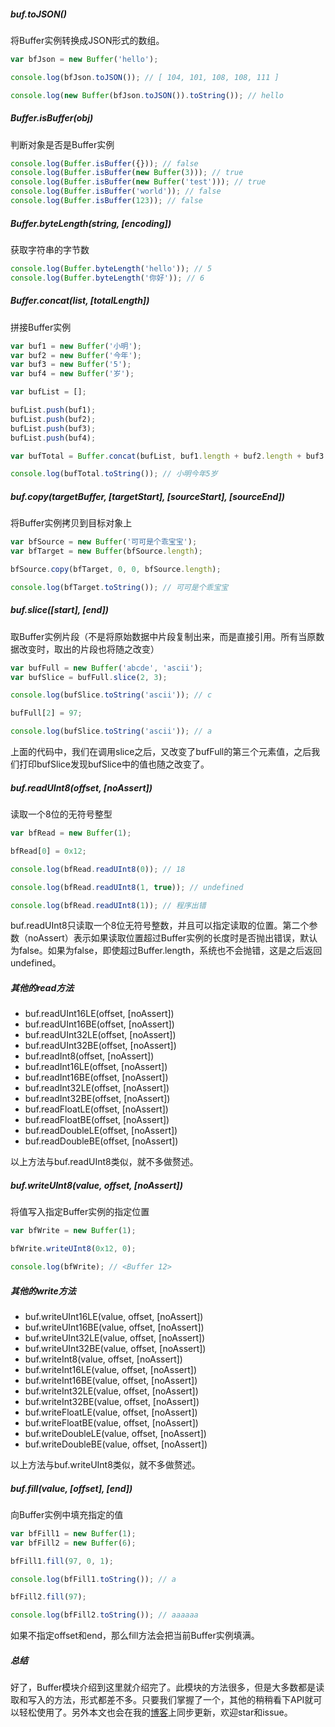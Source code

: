 ##### buf.toJSON()
将Buffer实例转换成JSON形式的数组。

```js
var bfJson = new Buffer('hello');

console.log(bfJson.toJSON()); // [ 104, 101, 108, 108, 111 ]

console.log(new Buffer(bfJson.toJSON()).toString()); // hello
```

##### Buffer.isBuffer(obj)
判断对象是否是Buffer实例

```js
console.log(Buffer.isBuffer({})); // false
console.log(Buffer.isBuffer(new Buffer(3))); // true
console.log(Buffer.isBuffer(new Buffer('test'))); // true
console.log(Buffer.isBuffer('world')); // false
console.log(Buffer.isBuffer(123)); // false
```

##### Buffer.byteLength(string, [encoding])
获取字符串的字节数

```js
console.log(Buffer.byteLength('hello')); // 5
console.log(Buffer.byteLength('你好')); // 6
```

##### Buffer.concat(list, [totalLength])
拼接Buffer实例

```js
var buf1 = new Buffer('小明');
var buf2 = new Buffer('今年');
var buf3 = new Buffer('5');
var buf4 = new Buffer('岁');

var bufList = [];

bufList.push(buf1);
bufList.push(buf2);
bufList.push(buf3);
bufList.push(buf4);

var bufTotal = Buffer.concat(bufList, buf1.length + buf2.length + buf3.length + buf4.length);

console.log(bufTotal.toString()); // 小明今年5岁
```

##### buf.copy(targetBuffer, [targetStart], [sourceStart], [sourceEnd])
将Buffer实例拷贝到目标对象上

```js
var bfSource = new Buffer('可可是个乖宝宝');
var bfTarget = new Buffer(bfSource.length);

bfSource.copy(bfTarget, 0, 0, bfSource.length);

console.log(bfTarget.toString()); // 可可是个乖宝宝
```

##### buf.slice([start], [end])
取Buffer实例片段（不是将原始数据中片段复制出来，而是直接引用。所有当原数据改变时，取出的片段也将随之改变）

```js
var bufFull = new Buffer('abcde', 'ascii');
var bufSlice = bufFull.slice(2, 3);

console.log(bufSlice.toString('ascii')); // c

bufFull[2] = 97;

console.log(bufSlice.toString('ascii')); // a
```

上面的代码中，我们在调用slice之后，又改变了bufFull的第三个元素值，之后我们打印bufSlice发现bufSlice中的值也随之改变了。

##### buf.readUInt8(offset, [noAssert])
读取一个8位的无符号整型

```js
var bfRead = new Buffer(1);

bfRead[0] = 0x12;

console.log(bfRead.readUInt8(0)); // 18

console.log(bfRead.readUInt8(1, true)); // undefined

console.log(bfRead.readUInt8(1)); // 程序出错
```

buf.readUInt8只读取一个8位无符号整数，并且可以指定读取的位置。第二个参数（noAssert）表示如果读取位置超过Buffer实例的长度时是否抛出错误，默认为false。如果为false，即使超过Buffer.length，系统也不会抛错，这是之后返回undefined。

##### 其他的read方法

+ buf.readUInt16LE(offset, [noAssert])
+ buf.readUInt16BE(offset, [noAssert])
+ buf.readUInt32LE(offset, [noAssert])
+ buf.readUInt32BE(offset, [noAssert])
+ buf.readInt8(offset, [noAssert])
+ buf.readInt16LE(offset, [noAssert])
+ buf.readInt16BE(offset, [noAssert])
+ buf.readInt32LE(offset, [noAssert])
+ buf.readInt32BE(offset, [noAssert])
+ buf.readFloatLE(offset, [noAssert])
+ buf.readFloatBE(offset, [noAssert])
+ buf.readDoubleLE(offset, [noAssert])
+ buf.readDoubleBE(offset, [noAssert])

以上方法与buf.readUInt8类似，就不多做赘述。

##### buf.writeUInt8(value, offset, [noAssert])
将值写入指定Buffer实例的指定位置

```js
var bfWrite = new Buffer(1);

bfWrite.writeUInt8(0x12, 0);

console.log(bfWrite); // <Buffer 12>
```

##### 其他的write方法

+ buf.writeUInt16LE(value, offset, [noAssert])
+ buf.writeUInt16BE(value, offset, [noAssert])
+ buf.writeUInt32LE(value, offset, [noAssert])
+ buf.writeUInt32BE(value, offset, [noAssert])
+ buf.writeInt8(value, offset, [noAssert])
+ buf.writeInt16LE(value, offset, [noAssert])
+ buf.writeInt16BE(value, offset, [noAssert])
+ buf.writeInt32LE(value, offset, [noAssert])
+ buf.writeInt32BE(value, offset, [noAssert])
+ buf.writeFloatLE(value, offset, [noAssert])
+ buf.writeFloatBE(value, offset, [noAssert])
+ buf.writeDoubleLE(value, offset, [noAssert])
+ buf.writeDoubleBE(value, offset, [noAssert])

以上方法与buf.writeUInt8类似，就不多做赘述。

##### buf.fill(value, [offset], [end])
向Buffer实例中填充指定的值

```js
var bfFill1 = new Buffer(1);
var bfFill2 = new Buffer(6);

bfFill1.fill(97, 0, 1);

console.log(bfFill1.toString()); // a

bfFill2.fill(97);

console.log(bfFill2.toString()); // aaaaaa
```

如果不指定offset和end，那么fill方法会把当前Buffer实例填满。

##### 总结
好了，Buffer模块介绍到这里就介绍完了。此模块的方法很多，但是大多数都是读取和写入的方法，形式都差不多。只要我们掌握了一个，其他的稍稍看下API就可以轻松使用了。另外本文也会在我的[博客](https://www.sunweifeng.cn/node-buffer-chapter2)上同步更新，欢迎star和issue。
